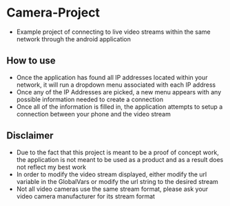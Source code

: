 # Camera-Project

- Example project of connecting to live video streams within the same network through the android application

## How to use

- Once the application has found all IP addresses located within your network, it will run a dropdown menu associated with each IP address
- Once any of the IP Addresses are picked, a new menu appears with any possible information needed to create a connection
- Once all of the information is filled in, the application attempts to setup a connection between your phone and the video stream

## Disclaimer
- Due to the fact that this project is meant to be a proof of concept work, the application is not meant to be used as a product and as a result does not reflect my best work
- In order to modify the video stream displayed, either modify the url variable in the GlobalVars or modify the url string to the desired stream
- Not all video cameras use the same stream format, please ask your video camera manufacturer for its stream format
